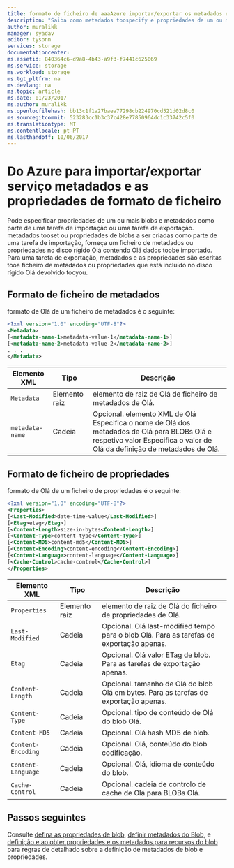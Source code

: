 ```yaml
---
title: formato de ficheiro de aaaAzure importar/exportar os metadados e propriedades | Microsoft Docs
description: "Saiba como metadados toospecify e propriedades de um ou mais blobs que fazem parte de uma importação ou exportação tarefa."
author: muralikk
manager: syadav
editor: tysonn
services: storage
documentationcenter: 
ms.assetid: 840364c6-d9a8-4b43-a9f3-f7441c625069
ms.service: storage
ms.workload: storage
ms.tgt_pltfrm: na
ms.devlang: na
ms.topic: article
ms.date: 01/23/2017
ms.author: muralikk
ms.openlocfilehash: bb13c1f1a27baea77298cb224970cd521d02d8c0
ms.sourcegitcommit: 523283cc1b3c37c428e77850964dc1c33742c5f0
ms.translationtype: MT
ms.contentlocale: pt-PT
ms.lasthandoff: 10/06/2017
---
```

# <a name="azure-importexport-service-metadata-and-properties-file-format"></a>Do Azure para importar/exportar serviço metadados e as propriedades de formato de ficheiro
Pode especificar propriedades de um ou mais blobs e metadados como parte de uma tarefa de importação ou uma tarefa de exportação. metadados tooset ou propriedades de blobs a ser criadas como parte de uma tarefa de importação, forneça um ficheiro de metadados ou propriedades no disco rígido Olá contendo Olá dados toobe importado. Para uma tarefa de exportação, metadados e as propriedades são escritas tooa ficheiro de metadados ou propriedades que está incluído no disco rígido Olá devolvido tooyou.  
  
## <a name="metadata-file-format"></a>Formato de ficheiro de metadados  
formato de Olá de um ficheiro de metadados é o seguinte:  
  
```xml
<?xml version="1.0" encoding="UTF-8"?>  
<Metadata>  
[<metadata-name-1>metadata-value-1</metadata-name-1>]  
[<metadata-name-2>metadata-value-2</metadata-name-2>]  
. . .  
</Metadata>  
```
  
|Elemento XML|Tipo|Descrição|  
|-----------------|----------|-----------------|  
|`Metadata`|Elemento raiz|elemento de raiz de Olá de ficheiro de metadados de Olá.|  
|`metadata-name`|Cadeia|Opcional. elemento XML de Olá Especifica o nome de Olá dos metadados de Olá para BLOBs Olá e respetivo valor Especifica o valor de Olá da definição de metadados de Olá.|  
  
## <a name="properties-file-format"></a>Formato de ficheiro de propriedades  
formato de Olá de um ficheiro de propriedades é o seguinte:  
  
```xml
<?xml version="1.0" encoding="UTF-8"?>  
<Properties>  
[<Last-Modified>date-time-value</Last-Modified>]  
[<Etag>etag</Etag>]  
[<Content-Length>size-in-bytes<Content-Length>]  
[<Content-Type>content-type</Content-Type>]  
[<Content-MD5>content-md5</Content-MD5>]  
[<Content-Encoding>content-encoding</Content-Encoding>]  
[<Content-Language>content-language</Content-Language>]  
[<Cache-Control>cache-control</Cache-Control>]  
</Properties>  
```
  
|Elemento XML|Tipo|Descrição|  
|-----------------|----------|-----------------|  
|`Properties`|Elemento raiz|elemento de raiz de Olá do ficheiro de propriedades de Olá.|  
|`Last-Modified`|Cadeia|Opcional. Olá last-modified tempo para o blob Olá. Para as tarefas de exportação apenas.|  
|`Etag`|Cadeia|Opcional. Olá valor ETag de blob. Para as tarefas de exportação apenas.|  
|`Content-Length`|Cadeia|Opcional. tamanho de Olá do blob Olá em bytes. Para as tarefas de exportação apenas.|  
|`Content-Type`|Cadeia|Opcional. tipo de conteúdo de Olá do blob Olá.|  
|`Content-MD5`|Cadeia|Opcional. Olá hash MD5 de blob.|  
|`Content-Encoding`|Cadeia|Opcional. Olá, conteúdo do blob codificação.|  
|`Content-Language`|Cadeia|Opcional. Olá, idioma de conteúdo do blob.|  
|`Cache-Control`|Cadeia|Opcional. cadeia de controlo de cache de Olá para BLOBs Olá.|  

## <a name="next-steps"></a>Passos seguintes

Consulte [defina as propriedades de blob](/rest/api/storageservices/set-blob-properties), [definir metadados do Blob](/rest/api/storageservices/set-blob-metadata), e [definição e ao obter propriedades e os metadados para recursos do blob](/rest/api/storageservices/setting-and-retrieving-properties-and-metadata-for-blob-resources) para regras de detalhado sobre a definição de metadados de blob e propriedades.
